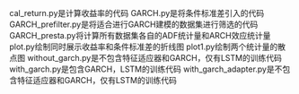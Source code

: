 cal_return.py是计算收益率的代码
GARCH.py是将条件标准差引入的代码
GARCH_prefilter.py是将适合进行GARCH建模的数据集进行筛选的代码
GARCH_presta.py将计算所有数据集各自的ADF统计量和ARCH效应统计量
plot.py绘制同时展示收益率和条件标准差的折线图
plot1.py绘制两个统计量的散点图
without_garch.py是不包含特征适应器和GARCH，仅有LSTM的训练代码
with_garch.py是包含GARCH，LSTM的训练代码
with_garch_adapter.py是不包含特征适应器和GARCH，仅有LSTM的训练代码

